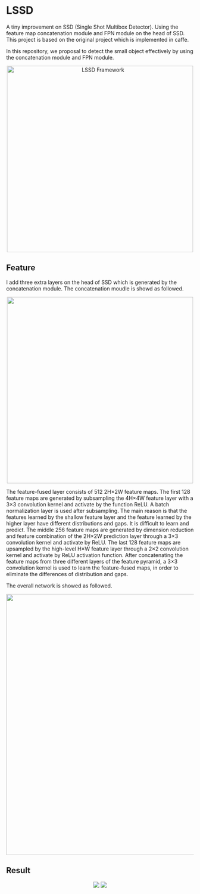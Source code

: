 # LSSD

A tiny improvement on SSD (Single Shot Multibox Detector). Using the feature map concatenation module and FPN module on the head of SSD. This project is based on the original project which is implemented in caffe.

In this repository, we proposal to detect the small object effectively by using the concatenation module and FPN module.

<p align="center">
<img src="https://github.com/leikinman/LSSD/blob/master/pic/network.png" alt="LSSD Framework" width="500px">
</p>

## Feature
I add three extra layers on the head of SSD which is generated by the concatenation module. The concatenation moudle is showd as followed.

<p align="center">
<img src="https://github.com/leikinman/LSSD/blob/master/pic/concatenation_module.png" width="500px">
</p>

The feature-fused layer consists of 512 2H×2W feature maps. The first 128 feature maps are generated by subsampling the 4H×4W feature layer with a 3×3 convolution kernel and activate by the function ReLU. A batch normalization layer is used after subsampling. The main reason is that the features learned by the shallow feature layer and the feature learned by the higher layer have different distributions and gaps. It is difficult to learn and predict. The middle 256 feature maps are generated by dimension reduction and feature combination of the 2H×2W prediction layer through a 3×3 convolution kernel and activate by ReLU. The last 128 feature maps are upsampled by the high-level H×W feature layer through a 2×2 convolution kernel and activate by ReLU activation function.
After concatenating the feature maps from three different layers of the feature pyramid, a 3×3 convolution kernel is used to learn the feature-fused maps, in order to eliminate the differences of distribution and gaps.

The overall network is showed as followed.

<p align="center">
<img src="https://github.com/leikinman/LSSD/blob/master/pic/outlook.png" width=700px">
</p>

## Result
<p align="center">
<img src="https://github.com/leikinman/LSSD/blob/master/pic/result1-1.jpg">
<img src="https://github.com/leikinman/LSSD/blob/master/pic/result1-2.jpg">
</p>
